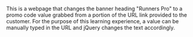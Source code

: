 This is a webpage that changes the banner heading "Runners Pro" to a promo code value grabbed from a portion of the URL link provided to the customer. For the purpose of this learning experience, a value can be manually typed in the URL and jQuery changes the text accordingly.
